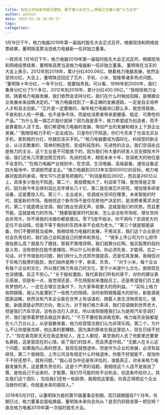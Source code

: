 ```yaml
---
title: 有些公司抬高市值为圈钱、看不懂小米文化……换届之日董小姐“火力全开”
author: wetech
date: 2019-01-16 16:05:27
tags: 
categories: 
---
```

1月16日下午，格力电器2019年第一届临时股东大会正式召开。根据现场和网络投票结果，董明珠高票当选格力电器新一任非独立董事。
<!-- more -->
一财资讯
1月16日下午，格力电器2019年第一届临时股东大会正式召开。根据现场和网络投票结果，董明珠高票当选格力电器新一任非独立董事。
董明珠在当天的大会上表示，2012年到2018年，累计分红400.06亿。随着格力电器发展，依然会坚持分红。大会上，董明珠还回应了芯片、手机、小米、银隆等诸多热点问题。
“董明珠十年分红，一年不分红，就要指责我。可以看，1996年到2000年，我们集体分红分了5个多亿，2012年到2018年，累计分红400.06亿。”
“我相信格力业绩，随着格力电器发展，我们依然会坚持分红。我们在什么时候给回报，是根据企业发展未来战略决定的。”
“格力电器找到了一条正确的发展道路，一定是自主培养人才和自主创新。”
“芯片是一定要做的，每年格力电器进口那么多，我觉得我做，不是和别人抢一杯羹，也不是争市场，而是给消费者带来更健康、稳定、可靠性的产品。”
“为什么我一搞芯片股价就掉？因为我是真干，格力希望成为创造者，而不是靠着别人活下去。我们希望格力电器的发展，带动产业的发展和相关上下游企业发展。”
“我相信格力手机一定会成功。只是你们不知道，你们今天来了也该去买台手机，拿到我的分红，你就应该买手机。”
“格力电器要成为国际化、科技型的新企业，从过去繁重的、简单的制造型，变成科技型的、先进性的企业。我们空调永远是格力的主业，这个主业是不可能放下的，因为我们有大量的研发人员支撑技术升级，我们还有几项更加预见性的、先进的技术，相信未来十年，空调老大的地位是不会变的。”
“在格力电器产业规划中，在空调、生活电器、高端装备、通信设备这四大板块中，空调依然是主业。”
“格力电器到2023年实现6000亿的目标。格力电器对股民的承诺，增长10%还是有把握的。”
“利润是税后260亿，而且是260亿以上，具体多少我也不知道。第二个，我规模做大了，利润率下降，我觉得是正常的，因为我今年总体利润比去年增长几十亿，第二我在做芯片研究，增加很多研发设备，这是要投入的。第三个，主业成长，空调成长空间在哪里，未来智能的时代，就是新的市场。我相信这个新市场不是仅仅房地产决定的，是消费者需求决定的，第二个就是商业空调，我们商业空调无声，安静，这就是我们的优势。而且更节能。这就是格力的市场。”
“随着智能家时代到来，怎么会没有市场呢，增长空间会非常大，你不用我的冰箱你都是傻瓜，零下5度不结冰，你不用吗？空调老大的定位不会动摇，但是不等于我别的东西未来不会成为老大。”
“第三个就是智能装备，你们不要把我当成神，我相信格力电器的发展，不用谣言，我们这个企业是对社会负责任的，我们自己会知道自己的使命和责任。 ”
“很多上市公司为什么把市值抬那么高？就是为了圈钱，那我不靠增资啊，我们就靠分红啊。我买股票的目的是义务，没有想到在股市里赚钱，所以什么叫舍得，你必须先舍，才能得。总之一句话，对于市值低的问题，我们用什么方式把市值提高，还是任其发展，我相信对于买格力股票的股民，我们始终是两个字，承诺、负责。 ”
“对于小米，每个企业有每个企业的文化，所以我们格力有自己的文化，至于小米是什么文化，我倒现在也没搞懂。反正不担心。”
“关于股权激励，我代表我们所有的骨干，对你的建议表示感谢，但是有一点，我觉得还是，不仅用股权来激励员工，还是希望我们员工是有梦想的人，一定在合理合法条件下，为大家争取更大的而利益。 ”
“实际上格力收购银隆，我认为是遭到了一些势力的阻碍。当时收购银隆最大的好处，新能源是国家战略，依然没有汽车企业能在世界上有话语权，随着人类生活物资变化，储能、新能源是必然的方向，我认为，对于我们格力来讲，我们空调做到世界老大，但是我们汽车空调，没有办法打入进去，所以收购银隆我们认为是把汽车空调打开，我们是带着梦想去做这件事的。”
“千万不要给我讲奥克斯。格力每天安装都是在七八万台以上，从安装数来看，格力经营情况我们认为非常乐观。第二个，为什么不让你提奥克斯，他比美的更糟糕。因为美的原来在我这里挖人，现在已经不挖了。”
“现在奥克斯天天在我这里挖人，连工人都挖，甚至我的人去了他那里还要更名换姓，这是我现在的心情，偷了我们的技术，而且弄虚作假。”
“无数人在关心这个问题，如果我内心真的想法，我现在就想退休。但是作为企业的发展，必须有延续性，第二个我相信，上市公司没有规定什么时候退休，你能干好就能干，就怕你干不好还想干，就有问题。”
“我心目当中还是有评估的，谁能真正，对未来格力电器发展负责，这是要负责任的。这是个严肃的话题，我相信这个人选不是我说了算，是他自己干出来的，才能算。我们尽可能的给平台机会，创造条件给你上。其实我们这个团队 ，包括我们还有一些助理，我相信这里面，你真正得把这个企业当做你的家，你就是未来的接班人。”
 
 
2018年5月31日，以董明珠为首的第10届董事会到期。现已超期服役7个月年。任期已过，格力董事会面临换届，董明珠未来何去何从？是否仍将稳坐第一把交椅？直击格力电器2019年第一次临时股东大会。
